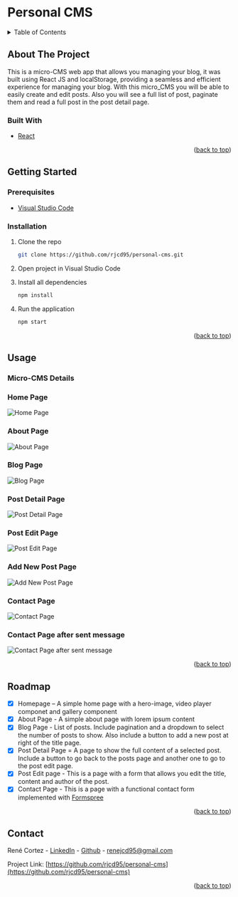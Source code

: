 <div id="top"></div>

# Personal CMS

<!-- TABLE OF CONTENTS -->
<details>
  <summary>Table of Contents</summary>
  <ol>
    <li>
      <a href="#about-the-project">About The Project</a>
      <ul>
        <li><a href="#built-with">Built With</a></li>
        <li><a href="#styled-with">Styled With</a></li>
      </ul>
    </li>
    <li>
      <a href="#getting-started">Getting Started</a>
      <ul>
        <li><a href="#prerequisites">Prerequisites</a></li>
        <li><a href="#installation">Installation</a></li>
      </ul>
    </li>
    <li><a href="#usage">Usage</a></li>
    <li><a href="#roadmap">Roadmap</a></li>
    <li><a href="#contact">Contact</a></li>
  </ol>
</details>

<!-- ABOUT THE PROJECT -->

## About The Project

This is a micro-CMS web app that allows you managing your blog, it was built using React JS and localStorage, providing a seamless and efficient experience for managing your blog. With this micro_CMS you will be able to easily create and edit posts. Also you will see a full list of post, paginate them and read a full post in the post detail page.

### Built With

- [React](https://reactjs.org/)

<p align="right">(<a href="#top">back to top</a>)</p>

<!-- GETTING STARTED -->

## Getting Started

### Prerequisites

- [Visual Studio Code](https://code.visualstudio.com/)

### Installation

1. Clone the repo

   ```sh
   git clone https://github.com/rjcd95/personal-cms.git
   ```

2. Open project in Visual Studio Code

3. Install all dependencies

   ```sh
   npm install
   ```

4. Run the application
   ```sh
   npm start
   ```

<p align="right">(<a href="#top">back to top</a>)</p>

<!-- USAGE EXAMPLES -->

## Usage

### Micro-CMS Details

### Home Page
![Home Page][Home-Page-Screenshot]

### About Page
![About Page][About-Page-Screenshot]

### Blog Page
![Blog Page][Blog-Page-Screenshot]

### Post Detail Page
![Post Detail Page][Post-Detail-Page-Screenshot]

### Post Edit Page
![Post Edit Page][Post-Edit-Page-Screenshot]

### Add New Post Page
![Add New Post Page][Add-New-Post-Page-Screenshot]

### Contact Page
![Contact Page][Contact-Page-Screenshot]

### Contact Page after sent message
![Contact Page after sent message][Contact-Page-After-Sent-Message]

<p align="right">(<a href="#top">back to top</a>)</p>

<!-- ROADMAP -->

## Roadmap

- [x] Homepage – A simple home page with a hero-image, video player componet and gallery component
- [x] About Page - A simple about page with lorem ipsum content
- [x] Blog Page - List of posts. Include pagination and a dropdown to select the number of posts to show. Also include a button to add a new post at right of the title page.
- [x] Post Detail Page = A page to show the full content of a selected post. Include a button to go back to the posts page and another one to go to the post edit page.
- [x] Post Edit page - This is a page with a form that allows you edit the title, content and author of the post. 
- [x] Contact Page - This is a page with a functional contact form implemented with [Formspree](https://formspree.io/)

<p align="right">(<a href="#top">back to top</a>)</p>

<!-- CONTACT -->

## Contact

René Cortez - [LinkedIn](https://www.linkedin.com/in/cortesdinarte) - [Github](https://github.com/rjcd95) - renejcd95@gmail.com

Project Link: [https://github.com/rjcd95/personal-cms](https://github.com/rjcd95/personal-cms)


<p align="right">(<a href="#top">back to top</a>)</p>

<!-- MARKDOWN LINKS & IMAGES -->

[product-screenshot]: https://i.imgur.com/dWBk7Xr.png
[product-screenshot2]: https://i.imgur.com/OakDGrx.png
[usage-rating]: https://i.imgur.com/R3QcaUq.png
[usage-comment]: https://i.imgur.com/8UxgYvq.png
[usage-movie-admin]: https://i.imgur.com/QymXriE.png
[usage-rating-admin]: https://i.imgur.com/CAkfXQp.png

[Home-Page-Screenshot]: https://user-images.githubusercontent.com/4002315/234663991-4c1bbd10-912f-4f5a-b223-9e78052f41d6.png

[About-Page-Screenshot]: https://user-images.githubusercontent.com/4002315/234664134-43bcf359-3549-4691-a198-7a92f176cc3d.png

[Blog-Page-Screenshot]: https://user-images.githubusercontent.com/4002315/234664169-8691de60-d12d-4a55-a705-70245dabac4d.png

[Post-Detail-Page-Screenshot]: https://user-images.githubusercontent.com/4002315/234664211-a6ba6ebb-da14-4b2d-9dd9-cad5429a7878.png

[Post-Edit-Page-Screenshot]: https://user-images.githubusercontent.com/4002315/234664247-d8660136-5eb2-4506-bb49-cecc80559f9d.png

[Add-New-Post-Page-Screenshot]: https://user-images.githubusercontent.com/4002315/234664293-de6612e1-9091-41db-aa3c-1e200fc3080b.png

[Contact-Page-Screenshot]: https://user-images.githubusercontent.com/4002315/234664334-e64e346c-513c-4ab4-a962-5e22138ea621.png

[Contact-Page-After-Sent-Message]: https://user-images.githubusercontent.com/4002315/234664408-07a07e5f-d8a8-4c0d-93b5-15b72d2b0dd7.png
